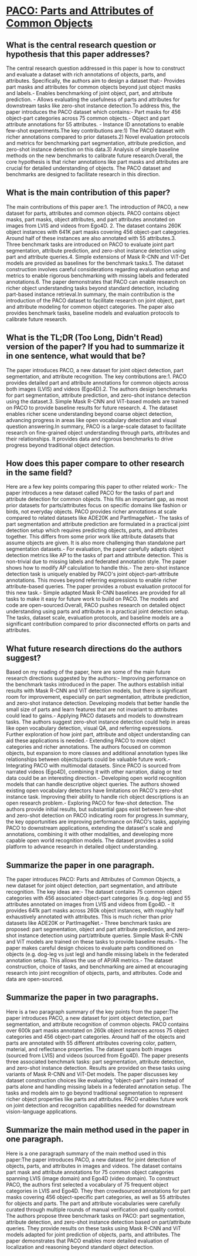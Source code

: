 # [PACO: Parts and Attributes of Common Objects](https://arxiv.org/abs/2301.01795)

## What is the central research question or hypothesis that this paper addresses?

The central research question addressed in this paper is how to construct and evaluate a dataset with rich annotations of objects, parts, and attributes. Specifically, the authors aim to design a dataset that:- Provides part masks and attributes for common objects beyond just object masks and labels.- Enables benchmarking of joint object, part, and attribute prediction. - Allows evaluating the usefulness of parts and attributes for downstream tasks like zero-shot instance detection.To address this, the paper introduces the PACO dataset which contains:- Part masks for 456 object-part categories across 75 common objects.- Object and part attribute annotations for 55 attributes.  - Instance ID annotations to enable few-shot experiments.The key contributions are:1) The PACO dataset with richer annotations compared to prior datasets.2) Novel evaluation protocols and metrics for benchmarking part segmentation, attribute prediction, and zero-shot instance detection on this data.3) Analysis of simple baseline methods on the new benchmarks to calibrate future research.Overall, the core hypothesis is that richer annotations like part masks and attributes are crucial for detailed understanding of objects. The PACO dataset and benchmarks are designed to facilitate research in this direction.


## What is the main contribution of this paper?

The main contributions of this paper are:1. The introduction of PACO, a new dataset for parts, attributes and common objects. PACO contains object masks, part masks, object attributes, and part attributes annotated on images from LVIS and videos from Ego4D. 2. The dataset contains 260K object instances with 641K part masks covering 456 object-part categories. Around half of these instances are also annotated with 55 attributes.3. Three benchmark tasks are introduced on PACO to evaluate joint part segmentation, attribute prediction, and zero-shot instance detection using part and attribute queries.4. Simple extensions of Mask R-CNN and ViT-Det models are provided as baselines for the benchmark tasks.5. The dataset construction involves careful considerations regarding evaluation setup and metrics to enable rigorous benchmarking with missing labels and federated annotations.6. The paper demonstrates that PACO can enable research on richer object understanding tasks beyond standard detection, including part-based instance retrieval.In summary, the main contribution is the introduction of the PACO dataset to facilitate research on joint object, part and attribute modeling for common object categories. The paper also provides benchmark tasks, baseline models and evaluation protocols to calibrate future research.


## What is the TL;DR (Too Long, Didn't Read) version of the paper? If you had to summarize it in one sentence, what would that be?

The paper introduces PACO, a new dataset for joint object detection, part segmentation, and attribute recognition. The key contributions are:1. PACO provides detailed part and attribute annotations for common objects across both images (LVIS) and videos (Ego4D).2. The authors design benchmarks for part segmentation, attribute prediction, and zero-shot instance detection using the dataset.3. Simple Mask R-CNN and ViT-based models are trained on PACO to provide baseline results for future research. 4. The dataset enables richer scene understanding beyond coarse object detection, advancing progress in areas like open vocabulary detection and visual question answering.In summary, PACO is a large-scale dataset to facilitate research on fine-grained object understanding through parts, attributes and their relationships. It provides data and rigorous benchmarks to drive progress beyond traditional object detection.


## How does this paper compare to other research in the same field?

Here are a few key points comparing this paper to other related work:- The paper introduces a new dataset called PACO for the tasks of part and attribute detection for common objects. This fills an important gap, as most prior datasets for parts/attributes focus on specific domains like fashion or birds, not everyday objects. PACO provides richer annotations at scale compared to related datasets like ADE20K and PartImageNet.- The tasks of part segmentation and attribute prediction are formulated in a practical joint detection setup which requires predicting objects, parts, and attributes together. This differs from some prior work like attribute datasets that assume objects are given. It is also more challenging than standalone part segmentation datasets.- For evaluation, the paper carefully adapts object detection metrics like AP to the tasks of part and attribute detection. This is non-trivial due to missing labels and federated annotation style. The paper shows how to modify AP calculation to handle this.- The zero-shot instance detection task is uniquely enabled by PACO's joint object-part-attribute annotations. This moves beyond referring expressions to enable richer attribute-based queries. The paper provides a robust evaluation protocol for this new task.- Simple adapted Mask R-CNN baselines are provided for all tasks to make it easy for future work to build on PACO. The models and code are open-sourced.Overall, PACO pushes research on detailed object understanding using parts and attributes in a practical joint detection setup. The tasks, dataset scale, evaluation protocols, and baseline models are a significant contribution compared to prior disconnected efforts on parts and attributes.


## What future research directions do the authors suggest?

Based on my reading of the paper, here are some of the main future research directions suggested by the authors:- Improving performance on the benchmark tasks introduced in the paper. The authors establish initial results with Mask R-CNN and ViT detection models, but there is significant room for improvement, especially on part segmentation, attribute prediction, and zero-shot instance detection. Developing models that better handle the small size of parts and learn features that are not invariant to attributes could lead to gains.- Applying PACO datasets and models to downstream tasks. The authors suggest zero-shot instance detection could help in areas like open vocabulary detection, visual QA, and referring expressions. Further exploration of how joint part, attribute and object understanding can aid these applications is needed.- Extending PACO to more object categories and richer annotations. The authors focused on common objects, but expansion to more classes and additional annotation types like relationships between objects/parts could be valuable future work.- Integrating PACO with multimodal datasets. Since PACO is sourced from narrated videos (Ego4D), combining it with other narration, dialog or text data could be an interesting direction.- Developing open world recognition models that can handle descriptive object queries. The authors showed existing open vocabulary detectors have limitations on PACO's zero-shot instance task. Improving their ability to handle rich object descriptions is an open research problem.- Exploring PACO for few-shot detection. The authors provide initial results, but substantial gaps exist between few-shot and zero-shot detection on PACO indicating room for progress.In summary, the key opportunities are improving performance on PACO's tasks, applying PACO to downstream applications, extending the dataset's scale and annotations, combining it with other modalities, and developing more capable open world recognition models. The dataset provides a solid platform to advance research in detailed object understanding.


## Summarize the paper in one paragraph.

The paper introduces PACO: Parts and Attributes of Common Objects, a new dataset for joint object detection, part segmentation, and attribute recognition. The key ideas are:- The dataset contains 75 common object categories with 456 associated object-part categories (e.g. dog-leg) and 55 attributes annotated on images from LVIS and videos from Ego4D. - It provides 641k part masks across 260k object instances, with roughly half exhaustively annotated with attributes. This is much richer than prior datasets like ADE20K or PartImageNet.- Three benchmark tasks are proposed: part segmentation, object and part attribute prediction, and zero-shot instance detection using part/attribute queries. Simple Mask R-CNN and ViT models are trained on these tasks to provide baseline results.- The paper makes careful design choices to evaluate parts conditioned on objects (e.g. dog-leg vs just leg) and handle missing labels in the federated annotation setup. This allows the use of AP/AR metrics.- The dataset construction, choice of tasks, and benchmarking are aimed at encouraging research into joint recognition of objects, parts, and attributes. Code and data are open-sourced.


## Summarize the paper in two paragraphs.

Here is a two paragraph summary of the key points from the paper:The paper introduces PACO, a new dataset for joint object detection, part segmentation, and attribute recognition of common objects. PACO contains over 600k part masks annotated on 260k object instances across 75 object categories and 456 object-part categories. Around half of the objects and parts are annotated with 55 different attributes covering color, pattern, material, and reflectance properties. The dataset spans both images (sourced from LVIS) and videos (sourced from Ego4D). The paper presents three associated benchmark tasks: part segmentation, attribute detection, and zero-shot instance detection. Results are provided on these tasks using variants of Mask R-CNN and ViT-Det models. The paper discusses key dataset construction choices like evaluating “object-part” pairs instead of parts alone and handling missing labels in a federated annotation setup. The tasks and models aim to go beyond traditional segmentation to represent richer object properties like parts and attributes. PACO enables future work on joint detection and recognition capabilities needed for downstream vision-language applications.


## Summarize the main method used in the paper in one paragraph.

Here is a one paragraph summary of the main method used in this paper:The paper introduces PACO, a new dataset for joint detection of objects, parts, and attributes in images and videos. The dataset contains part mask and attribute annotations for 75 common object categories spanning LVIS (image domain) and Ego4D (video domain). To construct PACO, the authors first selected a vocabulary of 75 frequent object categories in LVIS and Ego4D. They then crowdsourced annotations for part masks covering 456 object-specific part categories, as well as 55 attributes for objects and parts. The part and attribute vocabularies were carefully curated through multiple rounds of manual verification and quality control. The authors propose three benchmark tasks on PACO: part segmentation, attribute detection, and zero-shot instance detection based on part/attribute queries. They provide results on these tasks using Mask R-CNN and ViT models adapted for joint prediction of objects, parts, and attributes. The paper demonstrates that PACO enables more detailed evaluation of localization and reasoning beyond standard object detection.
